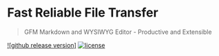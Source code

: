 # Fast Reliable File Transfer
> GFM  Markdown and WYSIWYG Editor - Productive and Extensible

[![github release version]](https://www.google.com) [![license](https://img.shields.io/github/license/nhn/tui.editor.svg)](https://github.com/nhn/tui.editor/blob/master/LICENSE)
